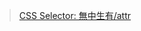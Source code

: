 > [CSS Selector: 無中生有/attr](https://docs.f2e.idv.tw/css/selector-pseudo-element-before-after.html#attr)